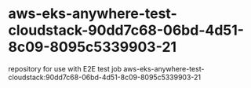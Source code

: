 # aws-eks-anywhere-test-cloudstack-90dd7c68-06bd-4d51-8c09-8095c5339903-21
repository for use with E2E test job aws-eks-anywhere-test-cloudstack:90dd7c68-06bd-4d51-8c09-8095c5339903-21
